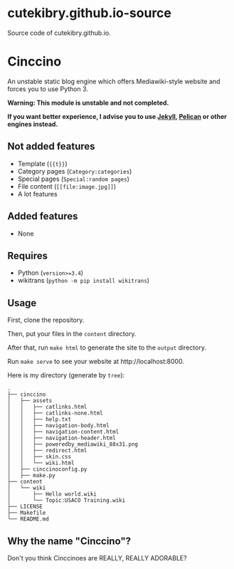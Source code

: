 # cutekibry.github.io-source
Source code of cutekibry.github.io.

# Cinccino
An unstable static blog engine which offers Mediawiki-style website and forces you to use Python 3.

**Warning: This module is unstable and not completed.**

**If you want better experience, I advise you to use [Jekyll](https://github.com/jekyll/jekyll), [Pelican](https://github.com/getpelican/pelican) or other engines instead.**

## Not added features
* Template (`{{t}}`)
* Category pages (`Category:categories`)
* Special pages (`Special:random pages`)
* File content (`[[file:image.jpg]]`)
* A lot features

## Added features
* None

## Requires
* Python (`version>=3.4`)
* wikitrans (`python -m pip install wikitrans`)

## Usage
First, clone the repository.

Then, put your files in the `content` directory.

After that, run `make html` to generate the site to the `output` directory.

Run `make serve` to see your website at http://localhost:8000.

Here is my directory (generate by `tree`):
```
.
├── cinccino
│   ├── assets
│   │   ├── catlinks.html
│   │   ├── catlinks-none.html
│   │   ├── help.txt
│   │   ├── navigation-body.html
│   │   ├── navigation-content.html
│   │   ├── navigation-header.html
│   │   ├── poweredby_mediawiki_88x31.png
│   │   ├── redirect.html
│   │   ├── skin.css
│   │   └── wiki.html
│   ├── cinccinoconfig.py
│   ├── make.py
├── content
│   └── wiki
│       ├── Hello world.wiki
│       └── Topic:USACO Training.wiki
├── LICENSE
├── Makefile
└── README.md
```

## Why the name "Cinccino"?
Don't you think Cinccinoes are REALLY, REALLY  ADORABLE?
